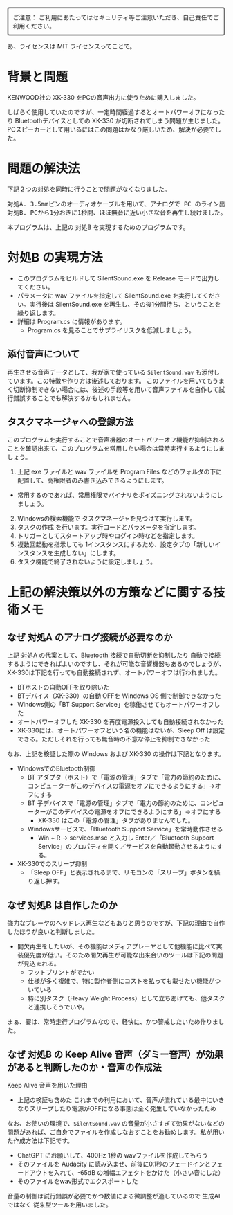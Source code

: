 
<div style="border: 3px solid gray; padding: 10px; border-radius: 5px;">
ご注意：
ご利用にあたってはセキュリティ等ご注意いただき、自己責任でご利用ください。
</div>

あ、ライセンスは MIT ライセンスってことで。

# 背景と問題

KENWOOD社の XK-330 をPCの音声出力に使うために購入しました。

しばらく使用していたのですが、一定時間経過するとオートパワーオフになったり Bluetoothデバイスとしての XK-330 が切断されてしまう問題が生じました。
PCスピーカーとして用いるにはこの問題はかなり厳しいため、解決が必要でした。


# 問題の解決法

下記２つの対処を同時に行うことで問題がなくなりました。

<pre>
対処A. 3.5mmピンのオーディオケーブルを用いて、アナログで PC のライン出力と XK-330 のライン入力を接続しました。
対処B. PCから1分おきに1秒間、ほぼ無音に近い小さな音を再生し続けました。
</pre>

本プログラムは、上記の 対処B を実現するためのプログラムです。


# 対処B の実現方法

- このプログラムをビルドして SilentSound.exe を Release モードで出力してください。
- パラメータに wav ファイルを指定して SilentSound.exe を実行してください。実行後は SilentSound.exe を再生し、その後1分間待ち、ということを繰り返します。
- 詳細は Program.cs に情報があります。
  - Program.cs を見ることでサプライリスクを低減しましょう。

## 添付音声について

再生させる音声データとして、我が家で使っている `SilentSound.wav` も添付しています。この特徴や作り方は後述しております。
このファイルを用いてもうまく切断抑制できない場合には、後述の手段等を用いて音声ファイルを自作して試行錯誤することでも解決するかもしれません。

## タスクマネージャへの登録方法

このプログラムを実行することで音声機器のオートパワーオフ機能が抑制されることを確認出来て、このプログラムを常用したい場合は常時実行するようにしましょう。

1. 上記 exe ファイルと wav ファイルを Program Files などのフォルダの下に配置して、高権限者のみ書き込みできるようにします。
  - 常用するのであれば、常用権限でバイナリをポイズニングされないようにしましょう。
2. Windowsの検索機能で タスクマネージャを見つけて実行します。
3. タスクの作成 を行います。実行コードとパラメータを指定します。
4. トリガーとしてスタートアップ時やログイン時などを指定します。
5. 複数回起動を指示しても 1インスタンスにするため、設定タブの「新しいインスタンスを生成しない」にします。
6. タスク機能で終了されないように設定しましょう。


# 上記の解決策以外の方策などに関する技術メモ

## なぜ 対処A のアナログ接続が必要なのか
上記 対処A の代案として、Bluetooth 接続で自動切断を抑制したり 自動で接続するようにできればよいのですし、それが可能な音響機器もあるのでしょうが、XK-330は下記を行っても自動接続されず、オートパワーオフは行われました。

- BTホストの自動OFFを取り除いた
- BTデバイス（XK-330）の自動 OFFを Windows OS 側で制御できなかった
- Windows側の「BT Support Service」を稼働させてもオートパワーオフした
- オートパワーオフした XK-330 を再度電源投入しても自動接続されなかった
- XK-330には、オートパワーオフという名の機能はないが、Sleep Off は設定できる。ただしそれを行っても無音時の不意な停止を抑制できなかった

なお、上記を検証した際の Windows および XK-330 の操作は下記となります。

- WindowsでのBluetooth制御
  - BT アダプタ（ホスト）で「電源の管理」タブで「電力の節約のために、コンピューターがこのデバイスの電源をオフにできるようにする」→オフにする
  - BT 子デバイスで「電源の管理」タブで「電力の節約のために、コンピューターがこのデバイスの電源をオフにできるようにする」→オフにする
    - XK-330 はこの「電源の管理」タブがありませんでした。 
  - Windowsサービスで、「Bluetooth Support Service」を常時動作させる
    - Win + R → services.msc と入力し Enter／「Bluetooth Support Service」のプロパティを開く／サービスを自動起動させるようにする。
- XK-330でのスリープ抑制
  - 「Sleep OFF」と表示されるまで、リモコンの「スリープ」ボタンを繰り返し押す。


## なぜ 対処B は自作したのか

強力なプレーヤのヘッドレス再生などもありと思うのですが、下記の理由で自作したほうが良いと判断しました。
- 間欠再生をしたいが、その機能はメディアプレーヤとして他機能に比べて実装優先度が低い。そのため間欠再生が可能な出来合いのツールは下記の問題が見込まれる。
  - フットプリントがでかい
  - 仕様が多く複雑で、特に製作者側にコストを払っても載せたい機能がついている
  - 特に別タスク（Heavy Weight Process）として立ちあげても、他タスクと連携しそうでいや。

まぁ、要は、常時走行プログラムなので、軽快に、かつ警戒したいため作りました。


## なぜ 対処B の Keep Alive 音声（ダミー音声）が効果があると判断したのか・音声の作成法

Keep Alive 音声を用いた理由
- 上記の検証も含めた これまでの利用において、音声が流れている最中にいきなりスリープしたり電源がOFFになる事態は全く発生していなかったため

なお、お使いの環境で、`SilentSound.wav` の音量が小さすぎて効果がないなどの問題があれば、ご自身でファイルを作成しなおすことをお勧めします。私が用いた作成方法は下記です。
- ChatGPT にお願いして、400Hz 1秒の wavファイルを作成してもらう
- そのファイルを Audacity に読み込ませ、前後に0.1秒のフェードインとフェードアウトを入れて、-65dB の増幅エフェクトをかけた（小さい音にした）
- そのファイルをwav形式でエクスポートした

音量の制御は試行錯誤が必要でかつ数値による微調整が適しているので 生成AIではなく 従来型ツールを用いました。


